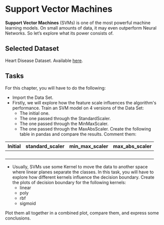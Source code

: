 # Support Vector Machines

**Support Vector Machines** (SVMs) is one of the most powerful machine learning models. On small amounts of data, it may even outperform Neural Networks. So let’s explore what its power consists of.

## Selected Dataset

Heart Disease Dataset. Available [here](https://bit.ly/3Nkw8fd).

## Tasks

For this chapter, you will have to do the following:

- Import the Data Set.
- Firstly, we will explore how the feature scale influences the algorithm's performance. Train an SVM model on 4 versions of the Data Set:
  - The initial one.
  - The one passed through the StandardScaler.
  - The one passed through the MinMaxScaler.
  - The one passed through the MaxAbsScaler.
    Create the following table in pandas and compare the results. Comment them:

| Initial | standard_scaler | min_max_scaler | max_abs_scaler |
| ------- | --------------- | -------------- | -------------- |
| ‎       |                 |                |                |

- Usually, SVMs use some Kernel to move the data to another space where linear planes separate the classes. In this task, you will have to explore how different kernels influence the decision boundary. Create the plots of decision boundary for the following kernels:
  - linear
  - poly
  - rbf
  - sigmoid

Plot them all together in a combined plot, compare them, and express some conclusions.

